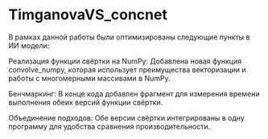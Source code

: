 # TimganovaVS_concnet
В рамках данной работы были оптимизированы следующие пункты в ИИ модели:

Реализация функции свёртки на NumPy: Добавлена новая функция convolve_numpy, которая использует преимущества векторизации и работы с многомерными массивами в NumPy.

Бенчмаркинг: В конце кода добавлен фрагмент для измерения времени выполнения обеих версий функции свёртки.

Объединение подходов: Обе версии свёртки интегрированы в одну программу для удобства сравнения производительности.
